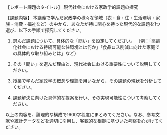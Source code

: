 【レポート課題のタイトル】
現代社会における家政学的課題の探究

【課題内容】
本講義で学んだ家政学の様々な領域（衣・食・住・生活環境・家族・消費・福祉など）の中から、あなたが特に関心を持った現代的な課題を1つ選び、以下の手順で探究してください。

1. 選んだ課題について、具体的な「問い」を設定してください。
（例：「高齢化社会における持続可能な住環境とは何か」「食品ロス削減に向けた家庭での具体的な取り組みとは」など）

2. その「問い」を選んだ理由と、現代社会における重要性について説明してください。

3. 授業で学んだ家政学の概念や理論を用いながら、その課題の現状を分析してください。

4. 課題解決に向けた具体的な提案を行い、その実現可能性について考察してください。

以上の内容を、論理的な構成で1600字程度にまとめてください。なお、参考文献や統計データなどを適切に引用し、客観的な根拠に基づいた考察を心がけてください。